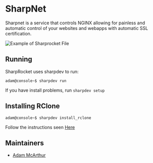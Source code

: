 # SharpNet

Sharpnet is a service that controls NGINX allowing for painless and automatic control of your websites and webapps with automatic SSL certification.

![Example of Sharprocket File](https://files.mcaq.me/bqta.png)

## Running

SharpRocket uses sharpdev to run:

```console
adam@console~$ sharpdev run
```

If you have install problems, run ```sharpdev setup```

## Installing RClone

```
adam@console~$ sharpdev install_rclone
```

Follow the instructions seen [Here](https://rclone.org/drive/)

## Maintainers

- [Adam McArthur](https://adam.mcaq.me)
